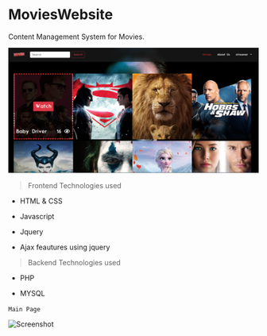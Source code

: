 # MoviesWebsite

Content Management System for Movies.

![Screenshot](Untitled.png)

>Frontend Technologies used

- HTML & CSS

- Javascript

- Jquery 

- Ajax feautures using jquery

>Backend Technologies used

- PHP

- MYSQL

`Main Page`

![Screenshot](mainpage.gif)

